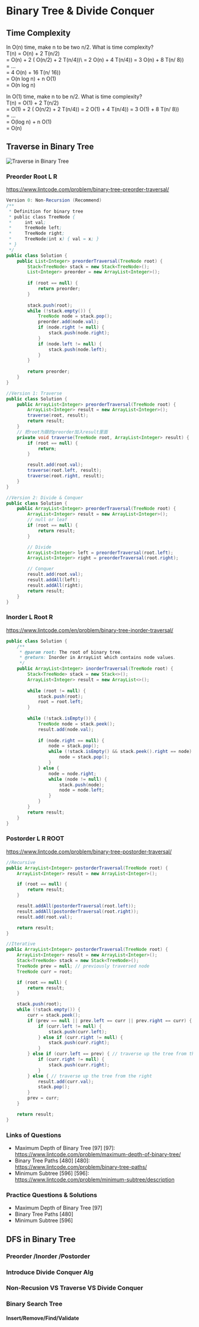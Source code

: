 # Binary Tree & Divide Conquer

## Time Complexity
In O(n) time, make n to be two n/2. What is time complexity? \
    T(n) = O(n) + 2 T(n/2)\
         = O(n) + 2 ( O(n/2) + 2 T(n/4))\ = 2 O(n) + 4 T(n/4)) = 3 O(n) + 8 T(n/ 8))\
         = ...\
         = 4 O(n) + 16 T(n/ 16))\
         = O(n log n) +  n O(1) \
         = O(n log n)

In O(1) time, make n to be n/2. What is time complexity? \
 T(n) = O(1) + 2 T(n/2)\
         = O(1) + 2 ( O(n/2) + 2 T(n/4)) = 2 O(1) + 4 T(n/4)) = 3 O(1) + 8 T(n/ 8))\
         = ...\
         = O(log n) +  n O(1) \
         = O(n)

## Traverse in Binary Tree
![Traverse in Binary Tree](./assets/traverseBinalyTree.png)

### Preorder  Root L R 
https://www.lintcode.com/problem/binary-tree-preorder-traversal/

```java
Version 0: Non-Recursion (Recommend)
/**
 * Definition for binary tree
 * public class TreeNode {
 *     int val;
 *     TreeNode left;
 *     TreeNode right;
 *     TreeNode(int x) { val = x; }
 * }
 */
public class Solution {
    public List<Integer> preorderTraversal(TreeNode root) {
        Stack<TreeNode> stack = new Stack<TreeNode>();
        List<Integer> preorder = new ArrayList<Integer>();
        
        if (root == null) {
            return preorder;
        }
        
        stack.push(root);
        while (!stack.empty()) {
            TreeNode node = stack.pop();
            preorder.add(node.val);
            if (node.right != null) {
                stack.push(node.right);
            }
            if (node.left != null) {
                stack.push(node.left);
            }
        }
        
        return preorder;
    }
}

//Version 1: Traverse
public class Solution {
    public ArrayList<Integer> preorderTraversal(TreeNode root) {
        ArrayList<Integer> result = new ArrayList<Integer>();
        traverse(root, result);
        return result;
    }
    // 把root为跟的preorder加入result里面
    private void traverse(TreeNode root, ArrayList<Integer> result) {
        if (root == null) {
            return;
        }

        result.add(root.val);
        traverse(root.left, result);
        traverse(root.right, result);
    }
}

//Version 2: Divide & Conquer
public class Solution {
    public ArrayList<Integer> preorderTraversal(TreeNode root) {
        ArrayList<Integer> result = new ArrayList<Integer>();
        // null or leaf
        if (root == null) {
            return result;
        }

        // Divide
        ArrayList<Integer> left = preorderTraversal(root.left);
        ArrayList<Integer> right = preorderTraversal(root.right);

        // Conquer
        result.add(root.val);
        result.addAll(left);
        result.addAll(right);
        return result;
    }
}
```
### Inorder  L Root R
https://www.lintcode.com/en/problem/binary-tree-inorder-traversal/

```java
public class Solution {
    /**
     * @param root: The root of binary tree.
     * @return: Inorder in ArrayList which contains node values.
     */
    public ArrayList<Integer> inorderTraversal(TreeNode root) {
        Stack<TreeNode> stack = new Stack<>();
        ArrayList<Integer> result = new ArrayList<>();
        
        while (root != null) {
            stack.push(root);
            root = root.left;
        }
    
        while (!stack.isEmpty()) {
            TreeNode node = stack.peek();
            result.add(node.val);
            
            if (node.right == null) {
                node = stack.pop();
                while (!stack.isEmpty() && stack.peek().right == node) {
                    node = stack.pop();
                }
            } else {
                node = node.right;
                while (node != null) {
                    stack.push(node);
                    node = node.left;
                }
            }
        }
        return result;
    }
}
```
### Postorder  L R ROOT
https://www.lintcode.com/problem/binary-tree-postorder-traversal/
```java
//Recursive
public ArrayList<Integer> postorderTraversal(TreeNode root) {
    ArrayList<Integer> result = new ArrayList<Integer>();

    if (root == null) {
        return result;
    }

    result.addAll(postorderTraversal(root.left));
    result.addAll(postorderTraversal(root.right));
    result.add(root.val);

    return result;   
}

//Iterative
public ArrayList<Integer> postorderTraversal(TreeNode root) {
    ArrayList<Integer> result = new ArrayList<Integer>();
    Stack<TreeNode> stack = new Stack<TreeNode>();
    TreeNode prev = null; // previously traversed node
    TreeNode curr = root;

    if (root == null) {
        return result;
    }

    stack.push(root);
    while (!stack.empty()) {
        curr = stack.peek();
        if (prev == null || prev.left == curr || prev.right == curr) { // traverse down the tree
            if (curr.left != null) {
                stack.push(curr.left);
            } else if (curr.right != null) {
                stack.push(curr.right);
            }
        } else if (curr.left == prev) { // traverse up the tree from the left
            if (curr.right != null) {
                stack.push(curr.right);
            }
        } else { // traverse up the tree from the right
            result.add(curr.val);
            stack.pop();
        }
        prev = curr;
    }

    return result;
}
```
### Links of Questions
- Maximum Depth of Binary Tree [97]
[97]: https://www.lintcode.com/problem/maximum-depth-of-binary-tree/
- Binary Tree Paths [480]
[480]: https://www.lintcode.com/problem/binary-tree-paths/
- Minimum Subtree [596]
[596]: https://www.lintcode.com/problem/minimum-subtree/description

### Practice Questions & Solutions
- Maximum Depth of Binary Tree [97]
- Binary Tree Paths [480]
- Minimum Subtree [596]

## DFS in Binary Tree
### Preorder /Inorder /Postorder
### Introduce Divide Conquer Alg
### Non-Recusion VS Traverse VS Divide Conquer
### Binary Search Tree
#### Insert/Remove/Find/Validate
